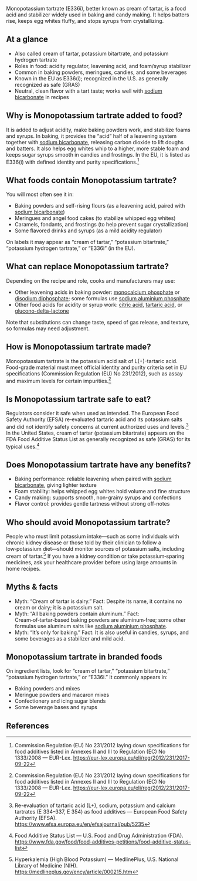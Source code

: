 Monopotassium tartrate (E336i), better known as cream of tartar, is a food acid and stabilizer widely used in baking and candy making. It helps batters rise, keeps egg whites fluffy, and stops syrups from crystallizing.

<!--more-->

## At a glance
- Also called cream of tartar, potassium bitartrate, and potassium hydrogen tartrate
- Roles in food: acidity regulator, leavening acid, and foam/syrup stabilizer
- Common in baking powders, meringues, candies, and some beverages
- Known in the EU as E336(i); recognized in the U.S. as generally recognized as safe (GRAS)
- Neutral, clean flavor with a tart taste; works well with [sodium bicarbonate](/e500ii-sodium-bicarbonate) in recipes

## Why is Monopotassium tartrate added to food?
It is added to adjust acidity, make baking powders work, and stabilize foams and syrups. In baking, it provides the “acid” half of a leavening system together with [sodium bicarbonate](/e500ii-sodium-bicarbonate), releasing carbon dioxide to lift doughs and batters. It also helps egg whites whip to a higher, more stable foam and keeps sugar syrups smooth in candies and frostings. In the EU, it is listed as E336(i) with defined identity and purity specifications.[^1]

## What foods contain Monopotassium tartrate?
You will most often see it in:
- Baking powders and self-rising flours (as a leavening acid, paired with [sodium bicarbonate](/e500ii-sodium-bicarbonate))
- Meringues and angel food cakes (to stabilize whipped egg whites)
- Caramels, fondants, and frostings (to help prevent sugar crystallization)
- Some flavored drinks and syrups (as a mild acidity regulator)

On labels it may appear as “cream of tartar,” “potassium bitartrate,” “potassium hydrogen tartrate,” or “E336i” (in the EU).

## What can replace Monopotassium tartrate?
Depending on the recipe and role, cooks and manufacturers may use:
- Other leavening acids in baking powder: [monocalcium phosphate](/e341i-monocalcium-phosphate) or [disodium diphosphate](/e450i-disodium-diphosphate); some formulas use [sodium aluminium phosphate](/e541-sodium-aluminium-phosphate)
- Other food acids for acidity or syrup work: [citric acid](/e330-citric-acid), [tartaric acid](/e334-l-tartaric-acid), or [glucono-delta-lactone](/e575-glucono-delta-lactone)

Note that substitutions can change taste, speed of gas release, and texture, so formulas may need adjustment.

## How is Monopotassium tartrate made?
Monopotassium tartrate is the potassium acid salt of L(+)-tartaric acid. Food-grade material must meet official identity and purity criteria set in EU specifications (Commission Regulation (EU) No 231/2012), such as assay and maximum levels for certain impurities.[^1]

## Is Monopotassium tartrate safe to eat?
Regulators consider it safe when used as intended. The European Food Safety Authority (EFSA) re‑evaluated tartaric acid and its potassium salts and did not identify safety concerns at current authorized uses and levels.[^2] In the United States, cream of tartar (potassium bitartrate) appears on the FDA Food Additive Status List as generally recognized as safe (GRAS) for its typical uses.[^3]

## Does Monopotassium tartrate have any benefits?
- Baking performance: reliable leavening when paired with [sodium bicarbonate](/e500ii-sodium-bicarbonate), giving lighter texture
- Foam stability: helps whipped egg whites hold volume and fine structure
- Candy making: supports smooth, non-grainy syrups and confections
- Flavor control: provides gentle tartness without strong off-notes

## Who should avoid Monopotassium tartrate?
People who must limit potassium intake—such as some individuals with chronic kidney disease or those told by their clinician to follow a low‑potassium diet—should monitor sources of potassium salts, including cream of tartar.[^4] If you have a kidney condition or take potassium‑sparing medicines, ask your healthcare provider before using large amounts in home recipes.

## Myths & facts
- Myth: “Cream of tartar is dairy.” Fact: Despite its name, it contains no cream or dairy; it is a potassium salt.
- Myth: “All baking powders contain aluminum.” Fact: Cream‑of‑tartar‑based baking powders are aluminum‑free; some other formulas use aluminum salts like [sodium aluminium phosphate](/e541-sodium-aluminium-phosphate).
- Myth: “It’s only for baking.” Fact: It is also useful in candies, syrups, and some beverages as a stabilizer and mild acid.

## Monopotassium tartrate in branded foods
On ingredient lists, look for “cream of tartar,” “potassium bitartrate,” “potassium hydrogen tartrate,” or “E336i.” It commonly appears in:
- Baking powders and mixes
- Meringue powders and macaron mixes
- Confectionery and icing sugar blends
- Some beverage bases and syrups

## References
[^1]: Commission Regulation (EU) No 231/2012 laying down specifications for food additives listed in Annexes II and III to Regulation (EC) No 1333/2008 — EUR-Lex. https://eur-lex.europa.eu/eli/reg/2012/231/2017-09-22
[^2]: Re-evaluation of tartaric acid (L+), sodium, potassium and calcium tartrates (E 334–337, E 354) as food additives — European Food Safety Authority (EFSA). https://www.efsa.europa.eu/en/efsajournal/pub/5235
[^3]: Food Additive Status List — U.S. Food and Drug Administration (FDA). https://www.fda.gov/food/food-additives-petitions/food-additive-status-list
[^4]: Hyperkalemia (High Blood Potassium) — MedlinePlus, U.S. National Library of Medicine (NIH). https://medlineplus.gov/ency/article/000215.htm
